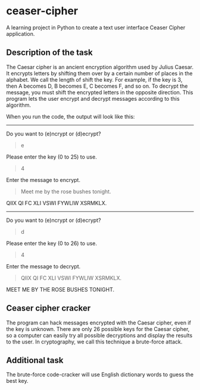 # ceaser-cipher
A learning project in Python to create a text user interface Ceaser Cipher application.

## Description of the task
The Caesar cipher is an ancient encryption algorithm used by Julius Caesar. It encrypts letters by shifting them over by a certain number of places in the alphabet. We call the length of shift the key. For example, if the key is 3, then A becomes D, B becomes E, C becomes F, and so on. To decrypt the message, you must shift the encrypted letters in the opposite direction. This program lets the user encrypt and decrypt messages according to this algorithm.

When you run the code, the output will look like this:

-------------------------------------

Do you want to (e)ncrypt or (d)ecrypt?

> e

Please enter the key (0 to 25) to use.

> 4

Enter the message to encrypt.

> Meet me by the rose bushes tonight.

QIIX QI FC XLI VSWI FYWLIW XSRMKLX.

-------------------------------------

Do you want to (e)ncrypt or (d)ecrypt?

> d

Please enter the key (0 to 26) to use.

> 4

Enter the message to decrypt.

> QIIX QI FC XLI VSWI FYWLIW XSRMKLX.

MEET ME BY THE ROSE BUSHES TONIGHT.

## Ceaser cipher cracker
The program can hack messages encrypted with the Caesar cipher, even if the key is unknown. There are only 26 possible keys for the Caesar cipher, so a computer can easily try all possible decryptions and display the results to the user. In cryptography, we call this technique a brute-force attack.

## Additional task
The brute-force code-cracker will use English dictionary words to guess the best key.
